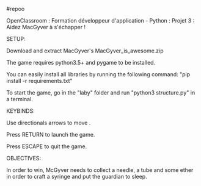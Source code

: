 #repoo

OpenClassroom : Formation développeur d'application - Python : 
Projet 3 : Aidez MacGyver à s'échapper !					   


SETUP:

Download and extract MacGyver's MacGyver_is_awesome.zip

The game requires python3.5+ and pygame to be installed.

You can easily install all libraries by running the following command: "pip install -r requirements.txt"

To start the game, go in the "laby" folder and run "python3  structure.py" in a terminal.


KEYBINDS:

Use directionals arrows to move .

Press RETURN to launch the game.

Press ESCAPE to quit the game.


OBJECTIVES:

In order to win, McGyver needs to collect a needle, a tube and some ether in order to craft a syringe and put the guardian to sleep.


